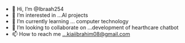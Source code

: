 - 👋 Hi, I’m @Ibraah254
- 👀 I’m interested in ...AI projects
- 🌱 I’m currently learning ... computer technology
- 💞️ I’m looking to collaborate on ...development of hearthcare chatbot
- 📫 How to reach me ...kiaiibrahim08@gmail.com

<!---
Ibraah254/Ibraah254 is a ✨ special ✨ repository because its `README.md` (this file) appears on your GitHub profile.
You can click the Preview link to take a look at your changes.
--->
